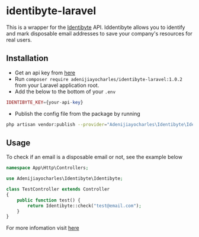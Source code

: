 # identibyte-laravel
This is a wrapper for the [Identibyte](https://identibyte.com/) API. Iddentibyte allows you to identify and mark disposable email addresses to save your company's resources for real users.

## Installation
* Get an api key from [here](https://identibyte.com/)
* Run `composer require adenijiayocharles/identibyte-laravel:1.0.2` from your Laravel application root. 
* Add the below to the bottom of your `.env`
```php
IDENTIBYTE_KEY={your-api-key}
```
* Publish the config file from the package by running
```bash
php artisan vendor:publish --provider="Adenijiayocharles\Identibyte\IdentibyteServiceProvider"
```

## Usage
To check if an email is a disposable email or not, see the example below
```php
namespace App\Http\Controllers;

use Adenijiayocharles\Identibyte\Identibyte;

class TestController extends Controller
{
    public function test() {
        return Identibyte::check("test@email.com");
    }
}
```
For more infomation visit [here](https://identibyte.com/#docs)
